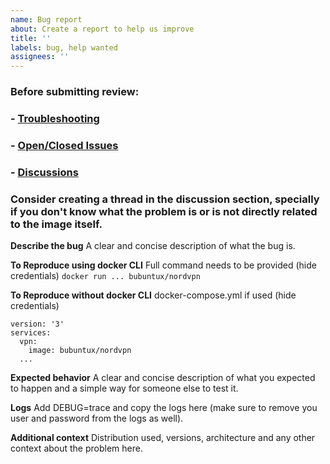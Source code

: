 ```yaml
---
name: Bug report
about: Create a report to help us improve
title: ''
labels: bug, help wanted
assignees: ''
---
```

### Before submitting review:
### - [Troubleshooting](https://github.com/bubuntux/nordvpn/wiki/Troubleshooting) 
### - [Open/Closed Issues](https://github.com/bubuntux/nordvpn/issues?q=)
### - [Discussions](https://github.com/bubuntux/nordvpn/discussions) 
### Consider creating a thread in the discussion section, specially if you don't know what the problem is or is not directly related to the image itself.

**Describe the bug**
A clear and concise description of what the bug is.

**To Reproduce using docker CLI**
Full command needs to be provided (hide credentials)
`docker run ... bubuntux/nordvpn `

**To Reproduce without docker CLI**
docker-compose.yml if used  (hide credentials)
```
version: '3'
services:
  vpn:
    image: bubuntux/nordvpn
  ...
```

**Expected behavior**
A clear and concise description of what you expected to happen and a simple way for someone else to test it.

**Logs**
Add DEBUG=trace and copy the logs here (make sure to remove you user and password from the logs as well).

**Additional context**
Distribution used, versions, architecture and any other context about the problem here.
